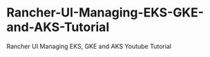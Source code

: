 # Rancher-UI-Managing-EKS-GKE-and-AKS-Tutorial
Rancher UI Managing EKS, GKE and AKS Youtube Tutorial

